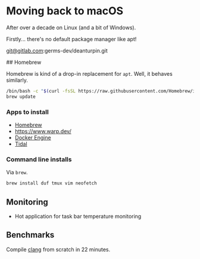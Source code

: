 # Moving back to macOS

After over a decade on Linux (and a bit of Windows).

Firstly... there's no default package manager like apt!

git@gitlab.com:germs-dev/deanturpin.git

## Homebrew

Homebrew is kind of a drop-in replacement for `apt`. Well, it behaves similarly.

```bash
/bin/bash -c "$(curl -fsSL https://raw.githubusercontent.com/Homebrew/install/HEAD/install.sh)"
brew update
```

### Apps to install

- [Homebrew](https://brew.sh/)
- https://www.warp.dev/
- [Docker Engine](https://docs.docker.com/engine/install/)
- [Tidal](https://offer.tidal.com/download?lang=en)

### Command line installs

Via `brew`.

```bash
brew install duf tmux vim neofetch
```

## Monitoring

- Hot application for task bar temperature monitoring

## Benchmarks

Compile [clang](https://gitlab.com/deanturpin/clang/-/blob/main/Dockerfile) from scratch in 22 minutes.

